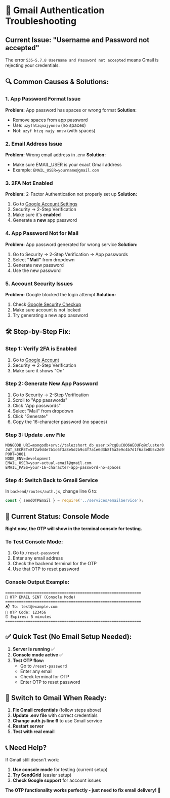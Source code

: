 # 🔧 Gmail Authentication Troubleshooting

## **Current Issue: "Username and Password not accepted"**

The error `535-5.7.8 Username and Password not accepted` means Gmail is rejecting your credentials.

## **🔍 Common Causes & Solutions:**

### **1. App Password Format Issue**
**Problem:** App password has spaces or wrong format
**Solution:** 
- Remove spaces from app password
- Use: `uzyfhtzqnajynnsw` (no spaces)
- Not: `uzyf htzq najy nnsw` (with spaces)

### **2. Email Address Issue**
**Problem:** Wrong email address in .env
**Solution:**
- Make sure EMAIL_USER is your exact Gmail address
- Example: `EMAIL_USER=yourname@gmail.com`

### **3. 2FA Not Enabled**
**Problem:** 2-Factor Authentication not properly set up
**Solution:**
1. Go to [Google Account Settings](https://myaccount.google.com/)
2. Security → 2-Step Verification
3. Make sure it's **enabled**
4. Generate a **new** app password

### **4. App Password Not for Mail**
**Problem:** App password generated for wrong service
**Solution:**
1. Go to Security → 2-Step Verification → App passwords
2. Select **"Mail"** from dropdown
3. Generate new password
4. Use the new password

### **5. Account Security Issues**
**Problem:** Google blocked the login attempt
**Solution:**
1. Check [Google Security Checkup](https://myaccount.google.com/security)
2. Make sure account is not locked
3. Try generating a new app password

## **🛠️ Step-by-Step Fix:**

### **Step 1: Verify 2FA is Enabled**
1. Go to [Google Account](https://myaccount.google.com/)
2. Security → 2-Step Verification
3. Make sure it shows "On"

### **Step 2: Generate New App Password**
1. Go to Security → 2-Step Verification
2. Scroll to "App passwords"
3. Click "App passwords"
4. Select "Mail" from dropdown
5. Click "Generate"
6. Copy the 16-character password (no spaces)

### **Step 3: Update .env File**
```env
MONGODB_URI=mongodb+srv://talezshort_db_user:xPcgBuCOO6WEOUFq@cluster0.nexvefr.mongodb.net/cardtracker_pro
JWT_SECRET=8f2a9d4e7b1c6f3a8e5d2b9c4f7a1e6d3b8f5a2e9c4b7d1f6a3e8b5c2d9f4a7e1b6c3f8a5d2e9b4c7f1a6d3e8b5c2f9a4e7b1d6c3f8a5e2b9c4f7d1a8e5b2c9f6a3e8d5b2c9f4a7e1b6d3c8f5a2e9b4c7f1a6d3e8b5c2f9a4e7b1
PORT=3001
NODE_ENV=development
EMAIL_USER=your-actual-email@gmail.com
EMAIL_PASS=your-16-character-app-password-no-spaces
```

### **Step 4: Switch Back to Gmail Service**
In `backend/routes/auth.js`, change line 6 to:
```javascript
const { sendOTPEmail } = require('../services/emailService');
```

## **🧪 Current Status: Console Mode**

**Right now, the OTP will show in the terminal console for testing.**

### **To Test Console Mode:**
1. Go to `/reset-password`
2. Enter any email address
3. Check the backend terminal for the OTP
4. Use that OTP to reset password

### **Console Output Example:**
```
============================================================
📧 OTP EMAIL SENT (Console Mode)
============================================================
📬 To: test@example.com
🔐 OTP Code: 123456
⏰ Expires: 5 minutes
============================================================
```

## **✅ Quick Test (No Email Setup Needed):**

1. **Server is running** ✅
2. **Console mode active** ✅
3. **Test OTP flow:**
   - Go to `/reset-password`
   - Enter any email
   - Check terminal for OTP
   - Enter OTP to reset password

## **🔄 Switch to Gmail When Ready:**

1. **Fix Gmail credentials** (follow steps above)
2. **Update .env file** with correct credentials
3. **Change auth.js line 6** to use Gmail service
4. **Restart server**
5. **Test with real email**

## **📞 Need Help?**

If Gmail still doesn't work:
1. **Use console mode** for testing (current setup)
2. **Try SendGrid** (easier setup)
3. **Check Google support** for account issues

**The OTP functionality works perfectly - just need to fix email delivery!** 🎉

